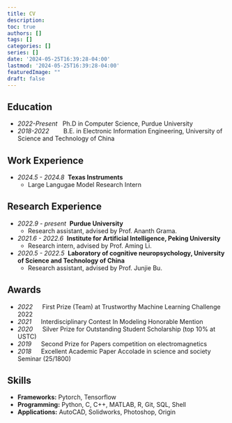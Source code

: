 ```yaml
---
title: CV
description:
toc: true
authors: []
tags: []
categories: []
series: []
date: '2024-05-25T16:39:28-04:00'
lastmod: '2024-05-25T16:39:28-04:00'
featuredImage: ""
draft: false
---
```


## Education
- *2022-Present* &#160; Ph.D in Computer Science, Purdue University
- *2018-2022* &#8195;&#8194;&#160; B.E. in Electronic Information Engineering, University of Science and Technology of China

## Work Experience

- *2024.5 - 2024.8* &#160;**Texas Instruments**
  - Large Langugae Model Research Intern
  
## Research Experience
- *2022.9 - present* &#160;**Purdue University**
  - Research assistant, advised by Prof. Ananth Grama.
- *2021.6 - 2022.6* &#160;**Institute for Artificial Intelligence, Peking University**
  - Research intern, advised by Prof. Aming Li.
- *2020.5 - 2022.5* &#160;**Laboratory of cognitive neuropsychology, University of Science and Technology of China**
  - Research assistant, advised by Prof. Junjie Bu.

## Awards
- *2022* &#8195; First Prize (Team) at Trustworthy Machine Learning Challenge 2022
- *2021* &#8195; Interdisciplinary Contest In Modeling Honorable Mention
- *2020* &#8195; Silver Prize for Outstanding Student Scholarship (top 10% at USTC)
- *2019* &#8195; Second Prize for Papers competition on electromagnetics
- *2018* &#8195; Excellent Academic Paper Accolade in science and society Seminar (25/1800)

## Skills
- **Frameworks:** Pytorch, Tensorflow
- **Programming:** Python, C, C++, MATLAB, R, Git, SQL, Shell
- **Applications:** AutoCAD, Solidworks, Photoshop, Origin

<!-- ## Professional Service

- **Reviewer**
    - ICML 2023, ICASSP 2023 -->
